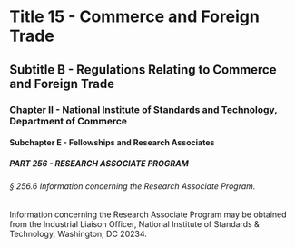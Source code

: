 
# Title 15 - Commerce and Foreign Trade
## Subtitle B - Regulations Relating to Commerce and Foreign Trade
### Chapter II - National Institute of Standards and Technology, Department of Commerce
#### Subchapter E - Fellowships and Research Associates
##### PART 256 - RESEARCH ASSOCIATE PROGRAM
###### § 256.6 Information concerning the Research Associate Program.

Information concerning the Research Associate Program may be obtained from the Industrial Liaison Officer, National Institute of Standards & Technology, Washington, DC 20234.
